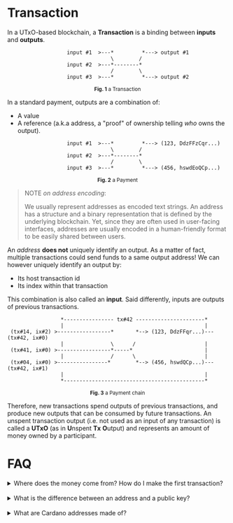 # Transaction 

In a UTxO-based blockchain, a **Transaction** is a binding between **inputs** and **outputs**. 


```
                   input #1  >---*         *---> output #1 
                                 \        /
                   input #2  >---*--------* 
                                 /        \
                   input #3  >---*         *---> output #2
```

<p align="center">
  <small><strong>Fig. 1</strong> a Transaction</small>
</p>

In a standard payment, outputs are a combination of:

- A value
- A reference (a.k.a address, a "proof" of ownership telling _who_ owns the output).

```
                   input #1  >---*         *---> (123, DdzFFzCqr...) 
                                 \        /
                   input #2  >---*--------* 
                                 /        \
                   input #3  >---*         *---> (456, hswdEoQCp...) 
```

<p align="center">
  <small><strong>Fig. 2</strong> a Payment</small>
</p>
 
> NOTE _on address encoding_:
>
> We usually represent addresses as encoded text strings. An address has a structure
> and a binary representation that is defined by the underlying blockchain. Yet, since 
> they are often used in user-facing interfaces, addresses are usually encoded in a 
> human-friendly format to be easily shared between users.

An _address_ **does not** uniquely identify an output. As a matter of fact, multiple
transactions could send funds to a same output address! We can however uniquely identify
an output by:

- Its host transaction id
- Its index within that transaction

This combination is also called an **input**. Said differently, inputs are
outputs of previous transactions. 


```
                 *---------------- tx#42 ----------------------*
                 |                                             |
 (tx#14, ix#2) >-----------------*       *--> (123, DdzFFqr...)--- (tx#42, ix#0)
                 |               \      /                      |
 (tx#41, ix#0) >-----------------*-----*                       |
                 |               /      \                      |
 (tx#04, ix#0) >----------------*        *--> (456, hswdQCp...)--- (tx#42, ix#1)
                 |                                             |
                 *---------------------------------------------*

```

<p align="center">
  <small><strong>Fig. 3</strong> a Payment chain</small>
</p>


Therefore, new transactions spend outputs of previous transactions, and produce
new outputs that can be consumed by future transactions. An unspent transaction
output (i.e. not used as an input of any transaction) is called a **UTxO** (as
in **U**nspent **Tx** **O**utput) and represents an amount of money owned by a 
participant. 




# FAQ

<details>
  <summary>Where does the money come from? How do I make the first transaction?</summary>

  When bootstrapping a blockchain, some initial funds can be distributed among
  an initial set of stakeholders. This is usually the result of an **I**nitial
  **C**oin **O**ffering or, an agreement between multiple parties. In practice
  it means that, the genesis block of a blockchain may already contain some
  UTxOs belonging to various stakeholders.

  Beside, core nodes running the protocol and producing blocks are allowed to
  insert in every block minted (resp. mined) called a **coinbase** transaction.
  This transaction has no inputs but follows specific rules fixed by the
  protocol and is used as an incentive to encourage participants to engage in
  the protocol.
</details>

<br/>

<details>
  <summary>What is the difference between an address and a public key?</summary>

  In a very simple system that would only support payment transactions, public key
  could be substituted for addresses. In practice, addresses are meant to hold some
  extra pieces of information that are useful for other aspects of the protocol.
  For instance, in Cardano in the Shelley era, addresses may also contain:

  - A network discriminant tag, to distinguish addresses between a testNet and the
    MainNet and avoid unfortunate mistakes.

  - A stake reference to take part in delegation.

  Addresses may also be used to trigger smart contracts, in which case, they'll
  refer to a particular script rather than a public key. 

  In a nutshell, a public key is a piece of information that enables a stakeholder to
  prove one owns a particular UTxO. Whereas an address is a data-structure which contain various
  pieces of information, for example, a (reference to a) public key. 
</details>

<br/>

<details>
  <summary>What are Cardano addresses made of?</summary>

  See:

  - [About Address Format - Byron](https://github.com/input-output-hk/cardano-wallet/wiki/About-Address-Format---Byron)
  - [About Address Format - Shelley](https://github.com/input-output-hk/implementation-decisions/blob/master/text/0001-address.md)
</details>
